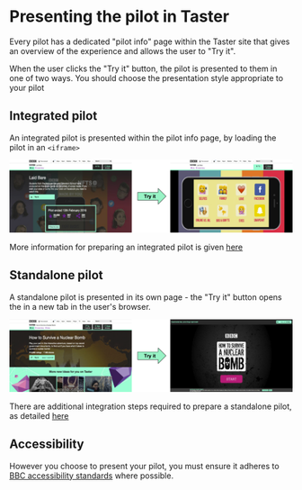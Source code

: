# Presenting the pilot in Taster

Every pilot has a dedicated "pilot info" page within the Taster site that gives an overview of the experience and allows the user to "Try it".

When the user clicks the "Try it" button, the pilot is presented to them in one of two ways. You should choose the presentation style appropriate to your pilot

## Integrated pilot

An integrated pilot is presented within the pilot info page, by loading the pilot in an `<iframe>`

![Integrated overview](./images/presentation-integrated.png?raw=true)

More information for preparing an integrated pilot is given [here](../integration/iframe.md)  

## Standalone pilot

A standalone pilot is presented in its own page - the "Try it" button opens the in a new tab in the user's browser.

![Integrated overview](./images/presentation-standalone.png?raw=true)

There are additional integration steps required to prepare a standalone pilot, as detailed [here](../integration/new-window.md)

## Accessibility

However you choose to present your pilot, you must ensure it adheres to [BBC accessibility standards](http://www.bbc.co.uk/guidelines/futuremedia/accessibility/) where possible.
